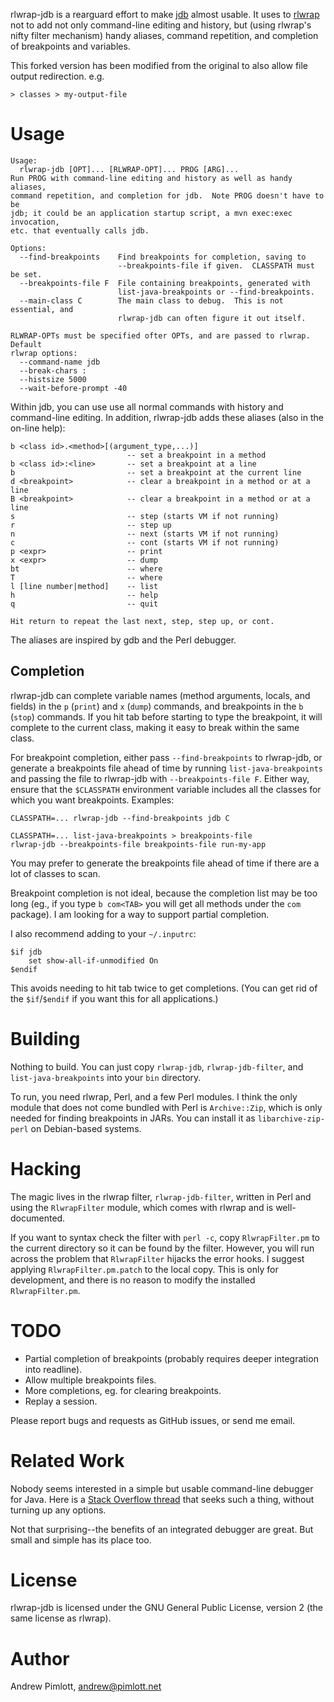 rlwrap-jdb is a rearguard effort to make [jdb][jdb] almost usable.  It
uses to [rlwrap][rlwrap] not to add not only command-line editing and
history, but (using rlwrap's nifty filter mechanism) handy aliases, command
repetition, and completion of breakpoints and variables.

[jdb]: http://docs.oracle.com/javase/7/docs/technotes/tools/solaris/jdb.html
[rlwrap]: http://utopia.knoware.nl/~hlub/rlwrap/


This forked version has been modified from the original to also allow file output redirection. e.g.

    > classes > my-output-file


Usage
=====

    Usage:
      rlwrap-jdb [OPT]... [RLWRAP-OPT]... PROG [ARG]...
    Run PROG with command-line editing and history as well as handy aliases,
    command repetition, and completion for jdb.  Note PROG doesn't have to be
    jdb; it could be an application startup script, a mvn exec:exec invocation,
    etc. that eventually calls jdb.

    Options:
      --find-breakpoints    Find breakpoints for completion, saving to
                            --breakpoints-file if given.  CLASSPATH must be set.
      --breakpoints-file F  File containing breakpoints, generated with
                            list-java-breakpoints or --find-breakpoints.
      --main-class C        The main class to debug.  This is not essential, and
                            rlwrap-jdb can often figure it out itself.

    RLWRAP-OPTs must be specified ofter OPTs, and are passed to rlwrap.  Default
    rlwrap options:
      --command-name jdb
      --break-chars :
      --histsize 5000
      --wait-before-prompt -40

Within jdb, you can use use all normal commands with history and
command-line editing.  In addition, rlwrap-jdb adds these aliases (also in
the on-line help):

    b <class id>.<method>[(argument_type,...)]
                              -- set a breakpoint in a method
    b <class id>:<line>       -- set a breakpoint at a line
    b                         -- set a breakpoint at the current line
    d <breakpoint>            -- clear a breakpoint in a method or at a line
    B <breakpoint>            -- clear a breakpoint in a method or at a line
    s                         -- step (starts VM if not running)
    r                         -- step up
    n                         -- next (starts VM if not running)
    c                         -- cont (starts VM if not running)
    p <expr>                  -- print
    x <expr>                  -- dump
    bt                        -- where
    T                         -- where
    l [line number|method]    -- list
    h                         -- help
    q                         -- quit

    Hit return to repeat the last next, step, step up, or cont.

The aliases are inspired by gdb and the Perl debugger.

Completion
----------

rlwrap-jdb can complete variable names (method arguments, locals, and
fields) in the `p` (`print`) and `x` (`dump`) commands, and breakpoints in
the `b` (`stop`) commands.  If you hit tab before starting to type the
breakpoint, it will complete to the current class, making it easy to break
within the same class.

For breakpoint completion, either pass `--find-breakpoints` to rlwrap-jdb,
or generate a breakpoints file ahead of time by running
`list-java-breakpoints` and passing the file to rlwrap-jdb with
`--breakpoints-file F`.  Either way, ensure that the `$CLASSPATH`
environment variable includes all the classes for which you want
breakpoints.  Examples:

    CLASSPATH=... rlwrap-jdb --find-breakpoints jdb C

    CLASSPATH=... list-java-breakpoints > breakpoints-file
    rlwrap-jdb --breakpoints-file breakpoints-file run-my-app

You may prefer to generate the breakpoints file ahead of time if there are a
lot of classes to scan.

Breakpoint completion is not ideal, because the completion list may be too
long (eg., if you type `b com<TAB>` you will get all methods under the `com`
package).  I am looking for a way to support partial completion.

I also recommend adding to your `~/.inputrc`:

    $if jdb
        set show-all-if-unmodified On
    $endif

This avoids needing to hit tab twice to get completions.  (You can get rid
of the `$if`/`$endif` if you want this for all applications.)

Building
========

Nothing to build.  You can just copy `rlwrap-jdb`, `rlwrap-jdb-filter`,
and `list-java-breakpoints` into your `bin` directory.

To run, you need rlwrap, Perl, and a few Perl modules.  I think the only
module that does not come bundled with Perl is `Archive::Zip`, which is only
needed for finding breakpoints in JARs.  You can install it as
`libarchive-zip-perl` on Debian-based systems.

Hacking
=======

The magic lives in the rlwrap filter, `rlwrap-jdb-filter`, written in Perl
and using the `RlwrapFilter` module, which comes with rlwrap and is
well-documented.

If you want to syntax check the filter with `perl -c`, copy
`RlwrapFilter.pm` to the current directory so it can be found by the filter.
However, you will run across the problem that `RlwrapFilter` hijacks the
error hooks.  I suggest applying `RlwrapFilter.pm.patch` to the local copy.
This is only for development, and there is no reason to modify the installed
`RlwrapFilter.pm`.

TODO
====

- Partial completion of breakpoints (probably requires deeper integration
  into readline).
- Allow multiple breakpoints files.
- More completions, eg. for clearing breakpoints.
- Replay a session.

Please report bugs and requests as GitHub issues, or send me email.

Related Work
============

Nobody seems interested in a simple but usable command-line debugger for
Java.  Here is a [Stack Overflow thread][stack] that seeks such a thing,
without turning up any options.

[stack]: http://stackoverflow.com/questions/370072/recomend-a-standalone-java-debugger

Not that surprising--the benefits of an integrated debugger are great.  But
small and simple has its place too.

License
=======

rlwrap-jdb is licensed under the GNU General Public License, version 2
(the same license as rlwrap).

Author
======

Andrew Pimlott, andrew@pimlott.net
